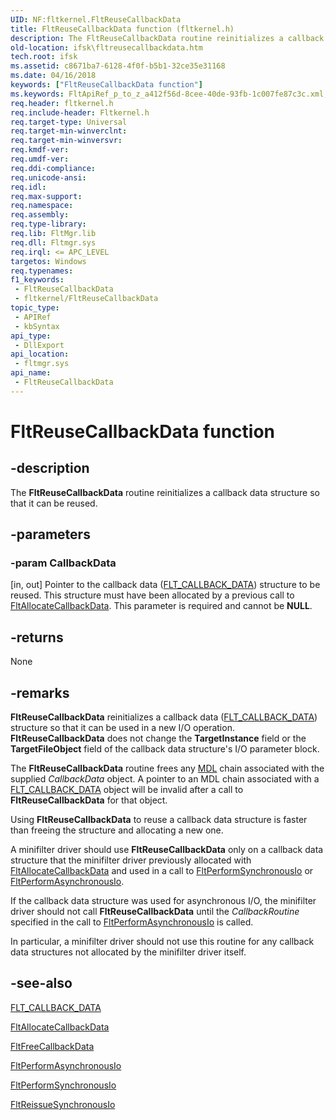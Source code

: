 ```yaml
---
UID: NF:fltkernel.FltReuseCallbackData
title: FltReuseCallbackData function (fltkernel.h)
description: The FltReuseCallbackData routine reinitializes a callback data structure so that it can be reused.
old-location: ifsk\fltreusecallbackdata.htm
tech.root: ifsk
ms.assetid: c8671ba7-6128-4f0f-b5b1-32ce35e31168
ms.date: 04/16/2018
keywords: ["FltReuseCallbackData function"]
ms.keywords: FltApiRef_p_to_z_a412f56d-8cee-40de-93fb-1c007fe87c3c.xml, FltReuseCallbackData, FltReuseCallbackData routine [Installable File System Drivers], fltkernel/FltReuseCallbackData, ifsk.fltreusecallbackdata
req.header: fltkernel.h
req.include-header: Fltkernel.h
req.target-type: Universal
req.target-min-winverclnt: 
req.target-min-winversvr: 
req.kmdf-ver: 
req.umdf-ver: 
req.ddi-compliance: 
req.unicode-ansi: 
req.idl: 
req.max-support: 
req.namespace: 
req.assembly: 
req.type-library: 
req.lib: FltMgr.lib
req.dll: Fltmgr.sys
req.irql: <= APC_LEVEL
targetos: Windows
req.typenames: 
f1_keywords:
 - FltReuseCallbackData
 - fltkernel/FltReuseCallbackData
topic_type:
 - APIRef
 - kbSyntax
api_type:
 - DllExport
api_location:
 - fltmgr.sys
api_name:
 - FltReuseCallbackData
---
```


# FltReuseCallbackData function


## -description

The <b>FltReuseCallbackData</b> routine reinitializes a callback data structure so that it can be reused.

## -parameters

### -param CallbackData 

[in, out]
Pointer to the callback data (<a href="/windows-hardware/drivers/ddi/fltkernel/ns-fltkernel-_flt_callback_data">FLT_CALLBACK_DATA</a>) structure to be reused. This structure must have been allocated by a previous call to <a href="/windows-hardware/drivers/ddi/fltkernel/nf-fltkernel-fltallocatecallbackdata">FltAllocateCallbackData</a>. This parameter is required and cannot be <b>NULL</b>.

## -returns

None

## -remarks

<b>FltReuseCallbackData</b> reinitializes a callback data (<a href="/windows-hardware/drivers/ddi/fltkernel/ns-fltkernel-_flt_callback_data">FLT_CALLBACK_DATA</a>) structure so that it can be used in a new I/O operation. <b>FltReuseCallbackData</b> does not change the <b>TargetInstance</b> field or the <b>TargetFileObject</b> field of the callback data structure's I/O parameter block. 

The <b>FltReuseCallbackData</b> routine frees any <a href="/windows-hardware/drivers/ddi/wdm/ns-wdm-_mdl">MDL</a> chain associated with the supplied <i>CallbackData</i> object. A pointer to an MDL chain associated with a <a href="/windows-hardware/drivers/ddi/fltkernel/ns-fltkernel-_flt_callback_data">FLT_CALLBACK_DATA</a> object will be invalid after a call to <b>FltReuseCallbackData</b> for that object.

Using <b>FltReuseCallbackData</b> to reuse a callback data structure is faster than freeing the structure and allocating a new one. 

A minifilter driver should use <b>FltReuseCallbackData</b> only on a callback data structure that the minifilter driver previously allocated with <a href="/windows-hardware/drivers/ddi/fltkernel/nf-fltkernel-fltallocatecallbackdata">FltAllocateCallbackData</a> and used in a call to <a href="/windows-hardware/drivers/ddi/fltkernel/nf-fltkernel-fltperformsynchronousio">FltPerformSynchronousIo</a> or <a href="/windows-hardware/drivers/ddi/fltkernel/nf-fltkernel-fltperformasynchronousio">FltPerformAsynchronousIo</a>. 

If the callback data structure was used for asynchronous I/O, the minifilter driver should not call <b>FltReuseCallbackData</b> until the <i>CallbackRoutine</i> specified in the call to <a href="/windows-hardware/drivers/ddi/fltkernel/nf-fltkernel-fltperformasynchronousio">FltPerformAsynchronousIo</a> is called. 

In particular, a minifilter driver should not use this routine for any callback data structures not allocated by the minifilter driver itself.

## -see-also

<a href="/windows-hardware/drivers/ddi/fltkernel/ns-fltkernel-_flt_callback_data">FLT_CALLBACK_DATA</a>



<a href="/windows-hardware/drivers/ddi/fltkernel/nf-fltkernel-fltallocatecallbackdata">FltAllocateCallbackData</a>



<a href="/windows-hardware/drivers/ddi/fltkernel/nf-fltkernel-fltfreecallbackdata">FltFreeCallbackData</a>



<a href="/windows-hardware/drivers/ddi/fltkernel/nf-fltkernel-fltperformasynchronousio">FltPerformAsynchronousIo</a>



<a href="/windows-hardware/drivers/ddi/fltkernel/nf-fltkernel-fltperformsynchronousio">FltPerformSynchronousIo</a>



<a href="/windows-hardware/drivers/ddi/fltkernel/nf-fltkernel-fltreissuesynchronousio">FltReissueSynchronousIo</a>